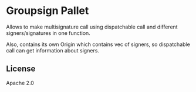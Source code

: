 # Groupsign Pallet

Allows to make multisignature call using dispatchable call and different signers/signatures in one function. 

Also, contains its own Origin which contains vec of signers, so dispatchable call can get information about signers. 

## License

Apache 2.0

